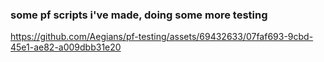 ### some pf scripts i've made, doing some more testing

https://github.com/Aegians/pf-testing/assets/69432633/07faf693-9cbd-45e1-ae82-a009dbb31e20

